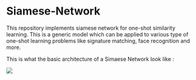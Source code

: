 # Siamese-Network
This repository implements siamese network for one-shot similarity learning.
This is a generic model which can be applied to various type of one-shot learning problems like signature matching, face recognition and more.

This is what the basic architecture of a Simaese Network look like :

<img src="https://repository-images.githubusercontent.com/188448056/46875480-f43c-11e9-9e47-c83d3c399f3b" />

